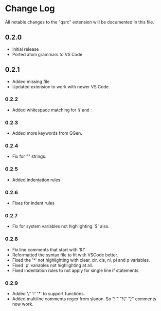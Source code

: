 # Change Log
All notable changes to the "qsrc" extension will be documented in this file.

## 0.2.0
- Initial release
- Ported atom grammars to VS Code

## 0.2.1
- Added missing file
- Updated extension to work with newer VS Code.

### 0.2.2
- Added whitespace matching for !{ and :

### 0.2.3
- Added more keywords from QGen.

### 0.2.4
- Fix for "" strings.

### 0.2.5
- Added indentation rules

### 0.2.6
- Fixes for indent rules

### 0.2.7
- Fix for system variables not highlighting '$' also.

### 0.2.8
- Fix line comments that start with '&!'
- Reformatted the syntax file to fit with VSCode better.
- Fixed the '*' not highlighting with clear, clr, cls, nl, pl and p variables.
- Fixed 'p' variables not highlighting at all.
- Fixed indentation rules to not apply for single line if statements.

### 0.2.9
- Added '/' '!' '*' to support functions.
- Added multiline comments regex from slanon. So "!'" "!{" "}" comments now work.

